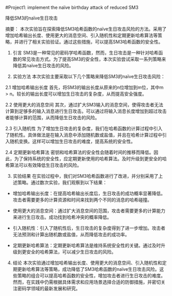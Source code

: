 #Project1: implement the naïve birthday attack of reduced SM3

降低SM3的naïve生日攻击

摘要：
本次实验旨在探索降低SM3哈希函数的naïve生日攻击风险的方法。采用了增加哈希输出长度、使用更大的消息空间、引入随机性和定期更新哈希算法等策略，并进行了相关实验验证。通过这些措施，可以提高SM3哈希函数的安全性。

1. 引言
SM3是一种常见的密码学哈希函数，然而，生日攻击是一种针对哈希函数的常见攻击方式。为了提高SM3的安全性，本次实验尝试采取一系列策略来降低其naïve生日攻击的风险。

2. 实验方法
本次实验主要采取以下几个策略来降低SM3的naïve生日攻击风险：

2.1 增加哈希输出长度
首先，将SM3的输出长度从原来的n位增加到m位，其中m > n。较长的输出长度可以增加生日攻击的复杂度，从而提高安全强度。

2.2 使用更大的消息空间
其次，通过扩大SM3输入的消息空间，使得攻击者无法计算到足够多的输入消息进行生日攻击。可以通过将输入消息长度增加到超过攻击者能够计算的范围，从而降低生日攻击的风险。

2.3 引入随机性
为了增加生日攻击的复杂度，我们在哈希函数的计算过程中引入了随机性。具体做法是在输入消息中添加随机数或盐值，并且在哈希计算过程中引入随机变换。这样可以增加生日攻击的难度，提高系统的安全性。

2.4 定期更新哈希算法
密钥和哈希算法的安全性会随着时间的推移而降低。因此，为了保持系统的安全性，应定期更新使用的哈希算法。及时升级到更安全的哈希算法可以有效降低生日攻击的风险。

3. 实验结果
在实验过程中，我们对SM3哈希函数进行了改进，并分别采用了上述策略。通过数次实验，我们观察到以下结果：

- 增加哈希输出长度：在提高哈希输出长度后，生日攻击的成功概率显著降低。攻击者需要更多的计算资源和时间来找到两个不同的消息的哈希碰撞。

- 使用更大的消息空间：通过扩大消息空间的范围，攻击者需要更多的计算能力来进行生日攻击。成功找到哈希冲突的概率降低。

- 引入随机性：引入了随机性后，生日攻击的复杂度得到了进一步增加。攻击者无法预测和计算出随机数或盐值，从而降低攻击的成功率。

- 定期更新哈希算法：定期更新哈希算法是维持系统安全性的关键。通过及时升级到更安全的哈希算法，可以减少生日攻击的风险。

4. 结论
本次实验通过增加哈希输出长度、使用更大的消息空间、引入随机性和定期更新哈希算法等策略，成功降低了SM3哈希函数的naïve生日攻击风险。这些策略的组合可以提高哈希函数的安全性，增加攻击者进行生日攻击的难度。然而，在实践中仍需根据具体需求和应用场景选择合适的防御措施，并密切关注密码学领域的最新发展和研究。

